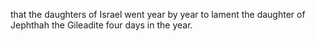 that the daughters of Israel went year by year to lament the daughter of Jephthah the Gileadite four days in the year.
